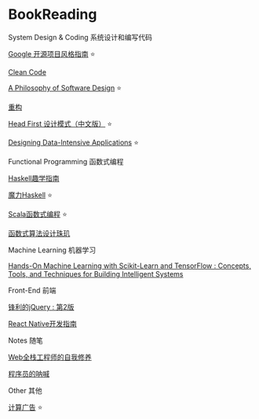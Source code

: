 # BookReading


System Design & Coding 系统设计和编写代码

[Google 开源项目风格指南](https://zh-google-styleguide.readthedocs.io/en/latest/contents/) ⭐️

[Clean Code](https://book.douban.com/subject/3032825/)

[A Philosophy of Software Design](https://book.douban.com/subject/30218046/) ⭐️

[重构](https://book.douban.com/subject/4262627/)

[Head First 设计模式（中文版）](https://book.douban.com/subject/2243615/) ⭐️

[Designing Data-Intensive Applications](https://book.douban.com/subject/26197294/) ⭐️



Functional Programming 函数式编程

[Haskell趣学指南](https://book.douban.com/subject/25803388/)

[魔力Haskell](https://book.douban.com/subject/26877215/) ⭐️

[Scala函数式编程](https://book.douban.com/subject/26772149/) ⭐️

[函数式算法设计珠玑](https://book.douban.com/subject/27048282/)



Machine Learning 机器学习

[Hands-On Machine Learning with Scikit-Learn and TensorFlow : Concepts, Tools, and Techniques for Building Intelligent Systems](https://book.douban.com/subject/26840215/)



Front-End 前端

[锋利的jQuery : 第2版](https://book.douban.com/subject/10792216/)

[React Native开发指南](https://book.douban.com/subject/26821262/)



Notes 随笔

[Web全栈工程师的自我修养](https://book.douban.com/subject/26598045/)

[程序员的呐喊](https://book.douban.com/subject/25884108/)



Other 其他

[计算广告](https://book.douban.com/subject/26596778/) ⭐️

